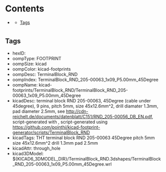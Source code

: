 



Contents
========

* [](#)
	* [Tags](#tags)

# 

## Tags

- hexID: 
- oompType: FOOTPRINT
- oompSize: kicad
- oompColor: kicad-footprints
- oompDesc: TerminalBlock_RND
- oompIndex: TerminalBlock_RND_205-00063_1x09_P5.00mm_45Degree
- oompName: kicad-footprints/TerminalBlock_RND/TerminalBlock_RND_205-00063_1x09_P5.00mm_45Degree
- kicadDesc: terminal block RND 205-00063, 45Degree (cable under 45degree), 9 pins, pitch 5mm, size 45x12.6mm^2, drill diamater 1.3mm, pad diameter 2.5mm, see http://cdn-reichelt.de/documents/datenblatt/C151/RND_205-00056_DB_EN.pdf, script-generated with , script-generated using https://github.com/pointhi/kicad-footprint-generator/scripts/TerminalBlock_RND
- kicadTags: THT terminal block RND 205-00063 45Degree pitch 5mm size 45x12.6mm^2 drill 1.3mm pad 2.5mm
- kicadAttr: through_hole
- kicad3DModel: ${KICAD6_3DMODEL_DIR}/TerminalBlock_RND.3dshapes/TerminalBlock_RND_205-00063_1x09_P5.00mm_45Degree.wrl
